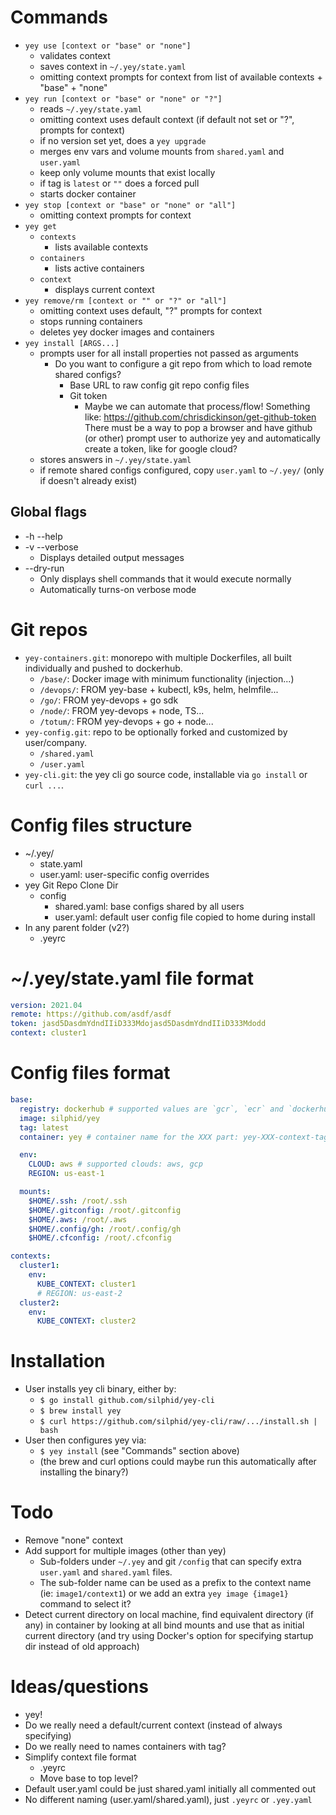 # Commands

- `yey use [context or "base" or "none"]`
  - validates context
  - saves context in `~/.yey/state.yaml`
  - omitting context prompts for context from list of available contexts + "base" + "none"
- `yey run [context or "base" or "none" or "?"]`
  - reads `~/.yey/state.yaml`
  - omitting context uses default context (if default not set or "?", prompts for context)
  - if no version set yet, does a `yey upgrade`
  - merges env vars and volume mounts from `shared.yaml` and `user.yaml`
  - keep only volume mounts that exist locally
  - if tag is `latest` or `""` does a forced pull
  - starts docker container
- `yey stop [context or "base" or "none" or "all"]`
  - omitting context prompts for context
- `yey get`
  - `contexts`
    - lists available contexts
  - `containers`
    - lists active containers
  - `context`
    - displays current context
- `yey remove/rm [context or "" or "?" or "all"]`
  - omitting context uses default, "?" prompts for context
  - stops running containers
  - deletes yey docker images and containers
- `yey install [ARGS...]`
  - prompts user for all install properties not passed as arguments
    - Do you want to configure a git repo from which to load remote shared configs?
      - Base URL to raw config git repo config files
      - Git token
        - Maybe we can automate that process/flow!
          Something like: https://github.com/chrisdickinson/get-github-token
          There must be a way to pop a browser and have github (or other) prompt
          user to authorize yey and automatically create a token, like
          for google cloud?
  - stores answers in `~/.yey/state.yaml`
  - if remote shared configs configured, copy `user.yaml` to `~/.yey/`
    (only if doesn't already exist)

## Global flags

- -h --help
- -v --verbose
  - Displays detailed output messages
- --dry-run
  - Only displays shell commands that it would execute normally
  - Automatically turns-on verbose mode

# Git repos

- `yey-containers.git`: monorepo with multiple Dockerfiles, all built individually
  and pushed to dockerhub.
  - `/base/`: Docker image with minimum functionality (injection...)
  - `/devops/`: FROM yey-base + kubectl, k9s, helm, helmfile...
  - `/go/`: FROM yey-devops + go sdk
  - `/node/`: FROM yey-devops + node, TS...
  - `/totum/`: FROM yey-devops + go + node...
- `yey-config.git`: repo to be optionally forked and customized by user/company.
  - `/shared.yaml`
  - `/user.yaml`
- `yey-cli.git`: the yey cli go source code, installable via `go install` or `curl ...`.

# Config files structure

- ~/.yey/
  - state.yaml
  - user.yaml: user-specific config overrides
- yey Git Repo Clone Dir
  - config
    - shared.yaml: base configs shared by all users
    - user.yaml: default user config file copied to home during install
- In any parent folder (v2?)
  - .yeyrc

# ~/.yey/state.yaml file format

```yaml
version: 2021.04
remote: https://github.com/asdf/asdf
token: jasd5DasdmYdndIIiD333Mdojasd5DasdmYdndIIiD333Mdodd
context: cluster1
```

# Config files format

```yaml
base:
  registry: dockerhub # supported values are `gcr`, `ecr` and `dockerhub`
  image: silphid/yey
  tag: latest
  container: yey # container name for the XXX part: yey-XXX-context-tag

  env:
    CLOUD: aws # supported clouds: aws, gcp
    REGION: us-east-1

  mounts:
    $HOME/.ssh: /root/.ssh
    $HOME/.gitconfig: /root/.gitconfig
    $HOME/.aws: /root/.aws
    $HOME/.config/gh: /root/.config/gh
    $HOME/.cfconfig: /root/.cfconfig

contexts:
  cluster1:
    env:
      KUBE_CONTEXT: cluster1
      # REGION: us-east-2
  cluster2:
    env:
      KUBE_CONTEXT: cluster2
```

# Installation

- User installs yey cli binary, either by:
  - `$ go install github.com/silphid/yey-cli`
  - `$ brew install yey`
  - `$ curl https://github.com/silphid/yey-cli/raw/.../install.sh | bash`
- User then configures yey via:
  - `$ yey install` (see "Commands" section above)
  - (the brew and curl options could maybe run this automatically after installing the binary?)

# Todo

- Remove "none" context
- Add support for multiple images (other than yey)
  - Sub-folders under `~/.yey` and git `/config` that can specify extra
    `user.yaml` and `shared.yaml` files.
  - The sub-folder name can be used as a prefix to the context name (ie:
    `image1/context1`) or we add an extra `yey image {image1}` command to
    select it?
- Detect current directory on local machine, find equivalent directory (if any)
  in container by looking at all bind mounts and use that as initial current directory
  (and try using Docker's option for specifying startup dir instead of old approach)

# Ideas/questions

- yey!
- Do we really need a default/current context (instead of always specifying)
- Do we really need to names containers with tag?
- Simplify context file format
  - .yeyrc
  - Move base to top level?
- Default user.yaml could be just shared.yaml initially all commented out
- No different naming (user.yaml/shared.yaml), just `.yeyrc` or `.yey.yaml`
